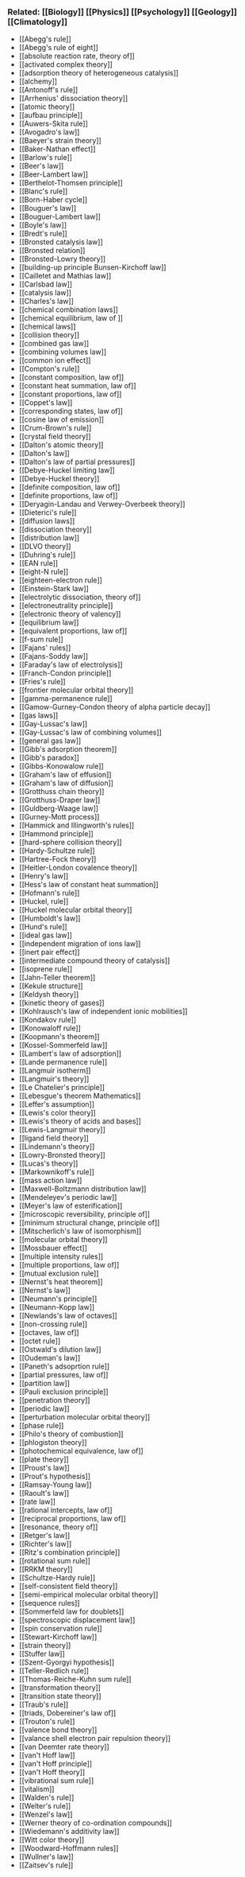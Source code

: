 ### Related: [[Biology]] [[Physics]] [[Psychology]] [[Geology]] [[Climatology]]

- [[Abegg's rule]]
- [[Abegg's rule of eight]]
- [[absolute reaction rate, theory of]]
- [[activated complex theory]]
- [[adsorption theory of heterogeneous catalysis]]
- [[alchemy]]
- [[Antonoff's rule]]
- [[Arrhenius' dissociation theory]]
- [[atomic theory]]
- [[aufbau principle]]
- [[Auwers-Skita rule]]
- [[Avogadro's law]]
- [[Baeyer's strain theory]]
- [[Baker-Nathan effect]]
- [[Barlow's rule]]
- [[Beer's law]]
- [[Beer-Lambert law]]
- [[Berthelot-Thomsen principle]]
- [[Blanc's rule]]
- [[Born-Haber cycle]]
- [[Bouguer's law]]
- [[Bouguer-Lambert law]]
- [[Boyle's law]]
- [[Bredt's rule]]
- [[Bronsted catalysis law]]
- [[Bronsted relation]]
- [[Bronsted-Lowry theory]]
- [[building-up principle Bunsen-Kirchoff law]]
- [[Cailletet and Mathias law]]
- [[Carlsbad law]]
- [[catalysis law]]
- [[Charles's law]]
- [[chemical combination laws]]
- [[chemical equilibrium, law of ]]
- [[chemical laws]]
- [[collision theory]]
- [[combined gas law]]
- [[combining volumes law]]
- [[common ion effect]]
- [[Compton's rule]]
- [[constant composition, law of]]
- [[constant heat summation, law of]]
- [[constant proportions, law of]]
- [[Coppet's law]]
- [[corresponding states, law of]]
- [[cosine law of emission]]
- [[Crum-Brown's rule]]
- [[crystal field theory]]
- [[Dalton's atomic theory]]
- [[Dalton's law]]
- [[Dalton's law of partial pressures]]
- [[Debye-Huckel limiting law]]
- [[Debye-Huckel theory]]
- [[definite composition, law of]]
- [[definite proportions, law of]]
- [[Deryagin-Landau and Verwey-Overbeek theory]]
- [[Dieterici's rule]]
- [[diffusion laws]]
- [[dissociation theory]]
- [[distribution law]]
- [[DLVO theory]]
- [[Duhring's rule]]
- [[EAN rule]]
- [[eight-N rule]]
- [[eighteen-electron rule]]
- [[Einstein-Stark law]]
- [[electrolytic dissociation, theory of]]
- [[electroneutrality principle]]
- [[electronic theory of valency]]
- [[equilibrium law]]
- [[equivalent proportions, law of]]
- [[f-sum rule]]
- [[Fajans' rules]]
- [[Fajans-Soddy law]]
- [[Faraday's law of electrolysis]]
- [[Franch-Condon principle]]
- [[Fries's rule]]
- [[frontier molecular orbital theory]]
- [[gamma-permanence rule]]
- [[Gamow-Gurney-Condon theory of alpha particle decay]]
- [[gas laws]]
- [[Gay-Lussac's law]]
- [[Gay-Lussac's law of combining volumes]]
- [[general gas law]]
- [[Gibb's adsorption theorem]]
- [[Gibb's paradox]]
- [[Gibbs-Konowalow rule]]
- [[Graham's law of effusion]]
- [[Graham's law of diffusion]]
- [[Grotthuss chain theory]]
- [[Grotthuss-Draper law]]
- [[Guldberg-Waage law]]
- [[Gurney-Mott process]]
- [[Hammick and Illingworth's rules]]
- [[Hammond principle]]
- [[hard-sphere collision theory]]
- [[Hardy-Schultze rule]]
- [[Hartree-Fock theory]]
- [[Heitler-London covalence theory]]
- [[Henry's law]]
- [[Hess's law of constant heat summation]]
- [[Hofmann's rule]]
- [[Huckel, rule]]
- [[Huckel molecular orbital theory]]
- [[Humboldt's law]]
- [[Hund's rule]]
- [[ideal gas law]]
- [[independent migration of ions law]]
- [[inert pair effect]]
- [[intermediate compound theory of catalysis]]
- [[isoprene rule]]
- [[Jahn-Teller theorem]]
- [[Kekule structure]]
- [[Keldysh theory]]
- [[kinetic theory of gases]]
- [[Kohlrausch's law of independent ionic mobilities]]
- [[Kondakov rule]]
- [[Konowaloff rule]]
- [[Koopmann's theorem]]
- [[Kossel-Sommerfeld law]]
- [[Lambert's law of adsorption]]
- [[Lande permanence rule]]
- [[Langmuir isotherm]]
- [[Langmuir's theory]]
- [[Le Chatelier's principle]]
- [[Lebesgue's theorem Mathematics]]
- [[Leffer's assumption]]
- [[Lewis's color theory]]
- [[Lewis's theory of acids and bases]]
- [[Lewis-Langmuir theory]]
- [[ligand field theory]]
- [[Lindemann's theory]]
- [[Lowry-Bronsted theory]]
- [[Lucas's theory]]
- [[Markownikoff's rule]]
- [[mass action law]]
- [[Maxwell-Boltzmann distribution law]]
- [[Mendeleyev's periodic law]]
- [[Meyer's law of esterification]]
- [[microscopic reversibility, principle of]]
- [[minimum structural change, principle of]]
- [[Mitscherlich's law of isomorphism]]
- [[molecular orbital theory]]
- [[Mossbauer effect]]
- [[multiple intensity rules]]
- [[multiple proportions, law of]]
- [[mutual exclusion rule]]
- [[Nernst's heat theorem]]
- [[Nernst's law]]
- [[Neumann's principle]]
- [[Neumann-Kopp law]]
- [[Newlands's law of octaves]]
- [[non-crossing rule]]
- [[octaves, law of]]
- [[octet rule]]
- [[Ostwald's dilution law]]
- [[Oudeman's law]]
- [[Paneth's adsoprtion rule]]
- [[partial pressures, law of]]
- [[partition law]]
- [[Pauli exclusion principle]]
- [[penetration theory]]
- [[periodic law]]
- [[perturbation molecular orbital theory]]
- [[phase rule]]
- [[Philo's theory of combustion]]
- [[phlogiston theory]]
- [[photochemical equivalence, law of]]
- [[plate theory]]
- [[Proust's law]]
- [[Prout's hypothesis]]
- [[Ramsay-Young law]]
- [[Raoult's law]]
- [[rate law]]
- [[rational intercepts, law of]]
- [[reciprocal proportions, law of]]
- [[resonance, theory of]]
- [[Retger's law]]
- [[Richter's law]]
- [[Ritz's combination principle]]
- [[rotational sum rule]]
- [[RRKM theory]]
- [[Schultze-Hardy rule]]
- [[self-consistent field theory]]
- [[semi-empirical molecular orbital theory]]
- [[sequence rules]]
- [[Sommerfeld law for doublets]]
- [[spectroscopic displacement law]]
- [[spin conservation rule]]
- [[Stewart-Kirchoff law]]
- [[strain theory]]
- [[Stuffer law]]
- [[Szent-Gyorgyi hypothesis]]
- [[Teller-Redlich rule]]
- [[Thomas-Reiche-Kuhn sum rule]]
- [[transformation theory]]
- [[transition state theory]]
- [[Traub's rule]]
- [[triads, Dobereiner's law of]]
- [[Trouton's rule]]
- [[valence bond theory]]
- [[valance shell electron pair repulsion theory]]
- [[van Deemter rate theory]]
- [[van't Hoff law]]
- [[van't Hoff principle]]
- [[van't Hoff theory]]
- [[vibrational sum rule]]
- [[vitalism]]
- [[Walden's rule]]
- [[Welter's rule]]
- [[Wenzel's law]]
- [[Werner theory of co-ordination compounds]]
- [[Wiedemann's additivity law]]
- [[Witt color theory]]
- [[Woodward-Hoffmann rules]]
- [[Wullner's law]]
- [[Zaitsev's rule]]